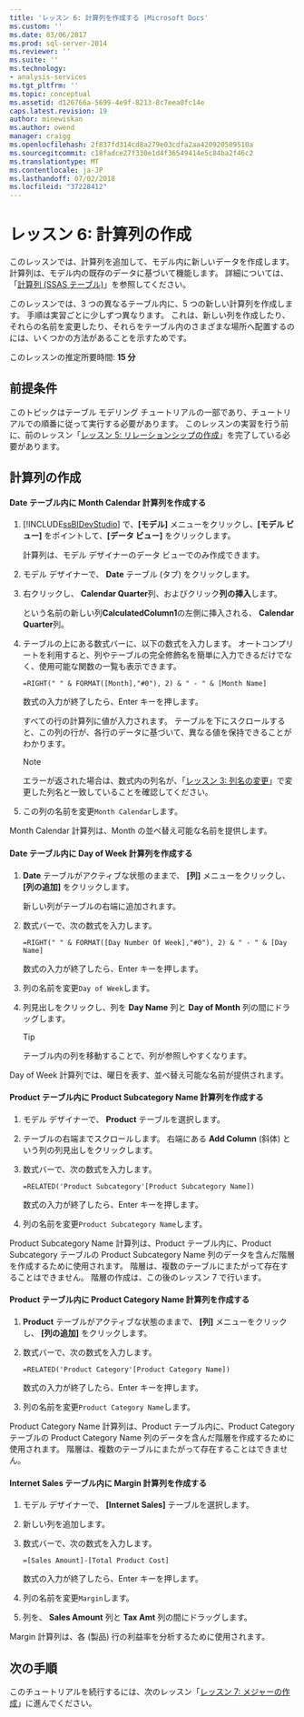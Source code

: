 ```yaml
---
title: 'レッスン 6: 計算列を作成する |Microsoft Docs'
ms.custom: ''
ms.date: 03/06/2017
ms.prod: sql-server-2014
ms.reviewer: ''
ms.suite: ''
ms.technology:
- analysis-services
ms.tgt_pltfrm: ''
ms.topic: conceptual
ms.assetid: d126766a-5699-4e9f-8213-8c7eea0fc14e
caps.latest.revision: 19
author: minewiskan
ms.author: owend
manager: craigg
ms.openlocfilehash: 2f837fd314cd8a279e03cdfa2aa420920509510a
ms.sourcegitcommit: c18fadce27f330e1d4f36549414e5c84ba2f46c2
ms.translationtype: MT
ms.contentlocale: ja-JP
ms.lasthandoff: 07/02/2018
ms.locfileid: "37228412"
---
```

# <a name="lesson-6-create-calculated-columns"></a>レッスン 6: 計算列の作成
  このレッスンでは、計算列を追加して、モデル内に新しいデータを作成します。 計算列は、モデル内の既存のデータに基づいて機能します。 詳細については、「[計算列 (SSAS テーブル)](tabular-models/ssas-calculated-columns.md)」を参照してください。  
  
 このレッスンでは、3 つの異なるテーブル内に、5 つの新しい計算列を作成します。 手順は実習ごとに少しずつ異なります。 これは、新しい列を作成したり、それらの名前を変更したり、それらをテーブル内のさまざまな場所へ配置するのには、いくつかの方法があることを示すためです。  
  
 このレッスンの推定所要時間: **15 分**  
  
## <a name="prerequisites"></a>前提条件  
 このトピックはテーブル モデリング チュートリアルの一部であり、チュートリアルでの順番に従って実行する必要があります。 このレッスンの実習を行う前に、前のレッスン「[レッスン 5: リレーションシップの作成](lesson-4-create-relationships.md)」を完了している必要があります。  
  
## <a name="create-calculated-columns"></a>計算列の作成  
  
#### <a name="create-a-month-calendar-calculated-column-in-the-date-table"></a>Date テーブル内に Month Calendar 計算列を作成する  
  
1.  [!INCLUDE[ssBIDevStudio](../includes/ssbidevstudio-md.md)] で、**[モデル]** メニューをクリックし、**[モデル ビュー]** をポイントして、**[データ ビュー]** をクリックします。  
  
     計算列は、モデル デザイナーのデータ ビューでのみ作成できます。  
  
2.  モデル デザイナーで、 **Date** テーブル (タブ) をクリックします。  
  
3.  右クリックし、 **Calendar Quarter**列、およびクリック**列の挿入**します。  
  
     という名前の新しい列**CalculatedColumn1**の左側に挿入される、 **Calendar Quarter**列。  
  
4.  テーブルの上にある数式バーに、以下の数式を入力します。 オートコンプリートを利用すると、列やテーブルの完全修飾名を簡単に入力できるだけでなく、使用可能な関数の一覧も表示できます。  
  
     `=RIGHT(" " & FORMAT([Month],"#0"), 2) & " - " & [Month Name]`  
  
     数式の入力が終了したら、Enter キーを押します。  
  
     すべての行の計算列に値が入力されます。 テーブルを下にスクロールすると、この列の行が、各行のデータに基づいて、異なる値を保持できることがわかります。  
  
    > [!NOTE]  
    >  エラーが返された場合は、数式内の列名が、「[レッスン 3: 列名の変更](rename-columns.md)」で変更した列名と一致していることを確認してください。  
  
5.  この列の名前を変更`Month Calendar`します。  
  
 Month Calendar 計算列は、Month の並べ替え可能な名前を提供します。  
  
#### <a name="create-a-day-of-week-calculated-column-in-the-date-table"></a>Date テーブル内に Day of Week 計算列を作成する  
  
1.  **Date** テーブルがアクティブな状態のままで、 **[列]** メニューをクリックし、 **[列の追加]** をクリックします。  
  
     新しい列がテーブルの右端に追加されます。  
  
2.  数式バーで、次の数式を入力します。  
  
     `=RIGHT(" " & FORMAT([Day Number Of Week],"#0"), 2) & " - " & [Day Name]`  
  
     数式の入力が終了したら、Enter キーを押します。  
  
3.  列の名前を変更`Day of Week`します。  
  
4.  列見出しをクリックし、列を **Day Name** 列と **Day of Month** 列の間にドラッグします。  
  
    > [!TIP]  
    >  テーブル内の列を移動することで、列が参照しやすくなります。  
  
 Day of Week 計算列では、曜日を表す、並べ替え可能な名前が提供されます。  
  
#### <a name="create-a-product-subcategory-name-calculated-column-in-the-product-table"></a>Product テーブル内に Product Subcategory Name 計算列を作成する  
  
1.  モデル デザイナーで、 **Product** テーブルを選択します。  
  
2.  テーブルの右端までスクロールします。 右端にある **Add Column** (斜体) という列の列見出しをクリックします。  
  
3.  数式バーで、次の数式を入力します。  
  
     `=RELATED('Product Subcategory'[Product Subcategory Name])`  
  
     数式の入力が終了したら、Enter キーを押します。  
  
4.  列の名前を変更`Product Subcategory Name`します。  
  
 Product Subcategory Name 計算列は、Product テーブル内に、Product Subcategory テーブルの Product Subcategory Name 列のデータを含んだ階層を作成するために使用されます。 階層は、複数のテーブルにまたがって存在することはできません。 階層の作成は、この後のレッスン 7 で行います。  
  
#### <a name="create-a-product-category-name-calculated-column-in-the-product-table"></a>Product テーブル内に Product Category Name 計算列を作成する  
  
1.  **Product** テーブルがアクティブな状態のままで、 **[列]** メニューをクリックし、 **[列の追加]** をクリックします。  
  
2.  数式バーで、次の数式を入力します。  
  
     `=RELATED('Product Category'[Product Category Name])`  
  
     数式の入力が終了したら、Enter キーを押します。  
  
3.  列の名前を変更`Product Category Name`します。  
  
 Product Category Name 計算列は、Product テーブル内に、Product Category テーブルの Product Category Name 列のデータを含んだ階層を作成するために使用されます。 階層は、複数のテーブルにまたがって存在することはできません。  
  
#### <a name="create-a-margin-calculated-column-in-the-internet-sales-table"></a>Internet Sales テーブル内に Margin 計算列を作成する  
  
1.  モデル デザイナーで、 **[Internet Sales]** テーブルを選択します。  
  
2.  新しい列を追加します。  
  
3.  数式バーで、次の数式を入力します。  
  
     `=[Sales Amount]-[Total Product Cost]`  
  
     数式の入力が終了したら、Enter キーを押します。  
  
4.  列の名前を変更`Margin`します。  
  
5.  列を、 **Sales Amount** 列と **Tax Amt** 列の間にドラッグします。  
  
 Margin 計算列は、各 (製品) 行の利益率を分析するために使用されます。  
  
## <a name="next-step"></a>次の手順  
 このチュートリアルを続行するには、次のレッスン「[レッスン 7: メジャーの作成](lesson-6-create-measures.md)」に進んでください。  
  
  
